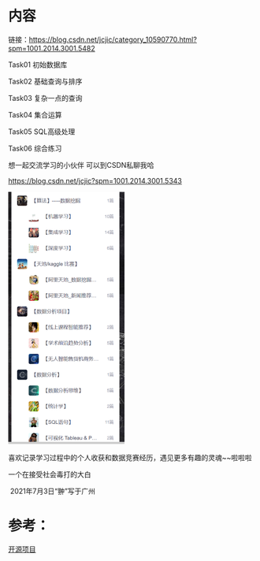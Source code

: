 # 内容

链接：https://blog.csdn.net/jcjic/category_10590770.html?spm=1001.2014.3001.5482

Task01 初始数据库

Task02 基础查询与排序

Task03 复杂一点的查询

Task04 集合运算

Task05 SQL高级处理

Task06 综合练习

想一起交流学习的小伙伴 可以到CSDN私聊我哈

https://blog.csdn.net/jcjic?spm=1001.2014.3001.5343

<img src="readme.assets/image-20210703151812040.png" alt="image-20210703151812040" style="zoom:50%;" />

喜欢记录学习过程中的个人收获和数据竞赛经历，遇见更多有趣的灵魂~~啦啦啦

一个在接受社会毒打的大白

​																															2021年7月3日“翀”写于广州

# 参考：

[开源项目](https://github.com/datawhalechina/team-learning-sql)

